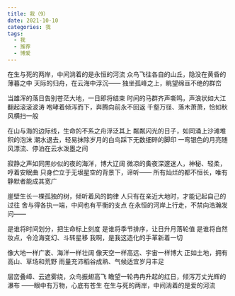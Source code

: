 ```yaml
---
title: 我（9）
date: 2021-10-10
categories: 我
tags:
  - 我
  - 推荐
  - 博爱
---
```


在生与死的两岸，中间淌着的是永恒的河流
众鸟飞往各自的山丘，隐没在黄昏的薄暮之中<!--more-->
天际的归舟，在云海中浮沉——
独坐孤峰之上，眺望绵亘不绝的群峦

当雄浑的落日告别苍茫大地，一日即将结束
时间的马群齐声嘶鸣，声浪状如大江翻起滚滚波涛
咆哮着倾泻而下，奔腾向前永不回返
千壑万径、落木萧萧，恰如秋风横扫一般

在山与海的边际线，生命的不系之舟浮泛其上
粼粼闪光的日子，如同涌上沙滩堆积的泡沫
潮水退去，轻易抹除岁月的白鸟踩下无数细碎的脚印
一弯银色的月亮随风漂流、停泊在云水泼墨之间

寂静之声如同黑纱似的夜的海洋，博大辽阔
微凉的夤夜深邃迷人，神秘、轻柔，哼着安眠曲
只身伫立于无垠星空的背景下，谛听——
所有灿烂的都不恒长，唯有静默者能成其宽广

崖壁生长一棵孤独的树，倾听着风的韵律
人只有在亲近大地时，才能记起自己的过往
舍与得各执一端，中间也有平衡的支点
在永恒的河岸上行走，不禁向浩瀚发问——

是谁将时间划分，把生命标上刻度
是谁将季节排序，让日升月落轮值
是谁将自然妆点，令沧海变幻、斗转星移
我啊，是我这造化的手革新着一切

像大地一样广袤、海洋一样壮阔
像天空一样高远、宇宙一样博大
正如土地，拥有高山、草场和荒野
雨量充沛稻谷成熟、气候适宜岁月丰足

层峦叠嶂、云遮雾绕，众鸟振翅高飞
瞻望一轮冉冉升起的红日，倾泻万丈光辉的瀑布
——眼中有万物，心底有苍生
在生与死的两岸，中间淌着的是爱的河流
